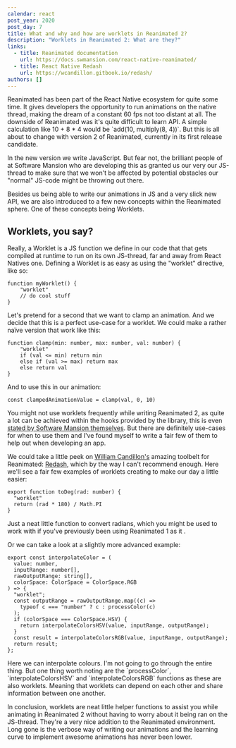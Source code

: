 ```yaml
---
calendar: react
post_year: 2020
post_day: 7
title: What and why and how are worklets in Reanimated 2?
description: "Worklets in Reanimated 2: What are they?"
links:
  - title: Reanimated documentation
    url: https://docs.swmansion.com/react-native-reanimated/
  - title: React Native Redash
    url: https://wcandillon.gitbook.io/redash/
authors: []
---
```

Reanimated has been part of the React Native ecosystem for quite some time. It gives developers the opportunity to run animations on the native thread, making the dream of a constant 60 fps not too distant at all. The downside of Reanimated was it's quite difficult to learn API. A simple calculation like 10 + 8 * 4 would be \`add(10, multiply(8, 4))\`. But this is all about to change with version 2 of Reanimated, currently in its first release candidate.

In the new version we write JavaScript. But fear not, the brilliant people of at Software Mansion who are developing this as granted us our very our JS-thread to make sure that we won't be affected by potential obstacles our "normal" JS-code might be throwing out there. 

Besides us being able to write our animations in JS and a very slick new API, we are also introduced to a few new concepts within the Reanimated sphere. One of these concepts being Worklets.

## Worklets, you say?

Really, a Worklet is a JS function we define in our code that that gets compiled at runtime to run on its own JS-thread, far and away from React Natives one. Defining a Worklet is as easy as using the "worklet" directive, like so:

```
function myWorklet() {
    "worklet"
    // do cool stuff
}
```

Let's pretend for a second that we want to clamp an animation. And we decide that this is a perfect use-case for a worklet. We could make a rather naïve version that work like this:

```
function clamp(min: number, max: number, val: number) {
    "worklet"
    if (val <= min) return min
    else if (val >= max) return max
    else return val
}
```

And to use this in our animation:

```
const clampedAnimationValue = clamp(val, 0, 10)
```

You might not use worklets frequently while writing Reanimated 2, as quite a lot can be achieved within the hooks provided by the library, this is even [stated by Software Mansion themselves](https://docs.swmansion.com/react-native-reanimated/docs/worklets#using-hooks). But there are definitely use-cases for when to use them and I've found myself to write a fair few of them to help out when developing an app.

We could take a little peek on [William Candillon's](https://twitter.com/wcandillon) amazing toolbelt for Reanimated: [Redash](https://github.com/wcandillon/react-native-redash), which by the way I can't recommend enough. Here we'll see a fair few examples of worklets creating to make our day a little easier:

```
export function toDeg(rad: number) {
  "worklet"
  return (rad * 180) / Math.PI
}
```

Just a neat little function to convert radians, which you might be used to work with if you've previously been using Reanimated 1 as it .

Or we can take a look at a slightly more advanced example:

```
export const interpolateColor = (
  value: number,
  inputRange: number[],
  rawOutputRange: string[],
  colorSpace: ColorSpace = ColorSpace.RGB
) => {
  "worklet";
  const outputRange = rawOutputRange.map((c) =>
    typeof c === "number" ? c : processColor(c)
  );
  if (colorSpace === ColorSpace.HSV) {
    return interpolateColorsHSV(value, inputRange, outputRange);
  }
  const result = interpolateColorsRGB(value, inputRange, outputRange);
  return result;
};
```

Here we can interpolate colours.  I'm not going to go through the entire thing. But one thing worth noting are the  \`processColor\`, \`interpolateColorsHSV\` and \`interpolateColorsRGB\` functions as these are also worklets. Meaning that worklets can depend on each other and share information between one another.

In conclusion, worklets are neat little helper functions to assist you while animating in Reanimated 2 without having to worry about it being ran on the JS-thread. They're a very nice addition to  the Reanimated environment. Long gone is the verbose way of writing our animations and the learning curve to implement awesome animations has never been lower.